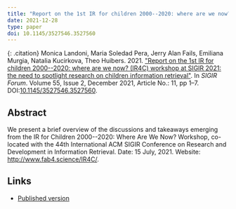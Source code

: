 ```yaml
---
title: "Report on the 1st IR for children 2000--2020: where are we now? (IR4C) workshop at SIGIR 2021: the need to spotlight research on children information retrieval"
date: 2021-12-28
type: paper
doi: 10.1145/3527546.3527560
---
```


{: .citation}
Monica Landoni, Maria Soledad Pera, Jerry Alan Fails, Emiliana Murgia, Natalia Kucirkova, Theo Huibers. 2021. ["Report on the 1st IR for children 2000--2020: where are we now? (IR4C) workshop at SIGIR 2021: the need to spotlight research on children information retrieval"](#). In <cite> SIGIR Forum</cite>. Volume 55, Issue 2, December 2021, Article No.: 11, pp 1–7. DOI:[10.1145/3527546.3527560](https://dl.acm.org/doi/abs/10.1145/3527546.3527560).

## Abstract

We present a brief overview of the discussions and takeaways emerging from the IR for Children 2000--2020: Where Are We Now? Workshop, co-located with the 44th International ACM SIGIR Conference on Research and Development in Information Retrieval.
Date: 15 July, 2021.
Website: http://www.fab4.science/IR4C/.

## Links

* [Published version](https://dl.acm.org/doi/abs/10.1145/3527546.3527560)
